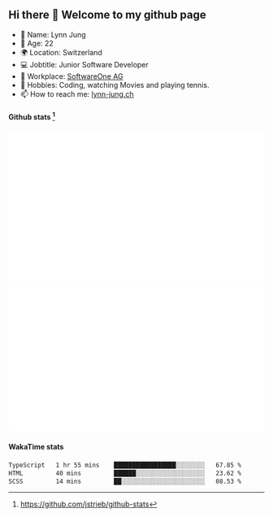 ## Hi there 👋 Welcome to my github page

- 🧑 Name: Lynn Jung
- 🔞 Age: 22
- 🌍 Location: Switzerland
- 💻 Jobtitle: Junior Software Developer
- 🏢 Workplace: [SoftwareOne AG](https://www.softwareone.com/)
- 🎾 Hobbies: Coding, watching Movies and playing tennis.
- 📫 How to reach me: [lynn-jung.ch](https://lynn-jung.ch/)


#### Github stats [^1]
![](https://github.com/lynn-jung/github-stats/blob/master/generated/overview.svg)  ![](https://github.com/lynn-jung/github-stats/blob/master/generated/languages.svg)


#### WakaTime stats
<!--START_SECTION:waka-->

```text
TypeScript   1 hr 55 mins    █████████████████░░░░░░░░   67.85 %
HTML         40 mins         ██████░░░░░░░░░░░░░░░░░░░   23.62 %
SCSS         14 mins         ██░░░░░░░░░░░░░░░░░░░░░░░   08.53 %
```

<!--END_SECTION:waka-->

[^1]: https://github.com/jstrieb/github-stats
